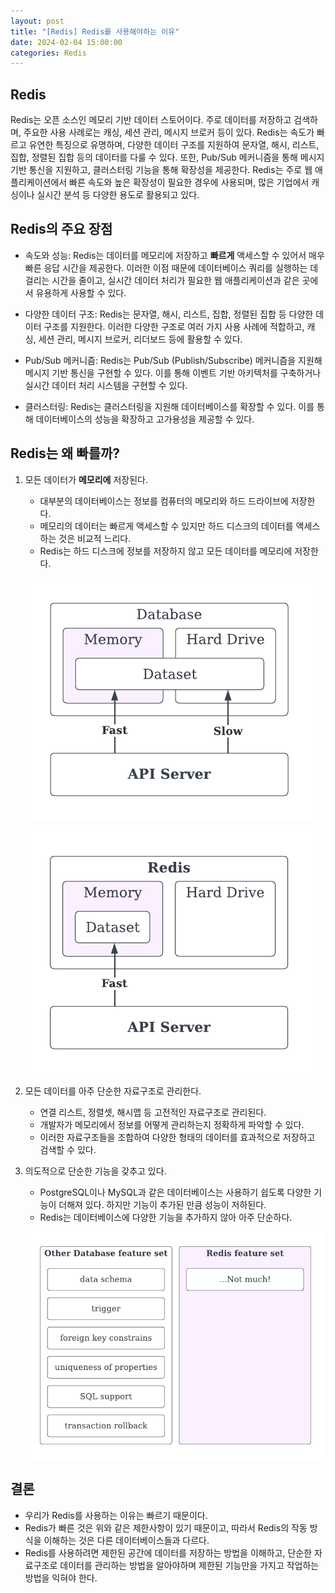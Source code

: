 ```yaml
---
layout: post
title: "[Redis] Redis를 사용해야하는 이유"
date: 2024-02-04 15:00:00
categories: Redis
---
```


## Redis

Redis는 오픈 소스인 메모리 기반 데이터 스토어이다. 주로 데이터를 저장하고 검색하며, 주요한 사용 사례로는 캐싱, 세션 관리, 메시지 브로커 등이 있다. Redis는 속도가 빠르고 유연한 특징으로 유명하며, 다양한 데이터 구조를 지원하여 문자열, 해시, 리스트, 집합, 정렬된 집합 등의 데이터를 다룰 수 있다. 또한, Pub/Sub 메커니즘을 통해 메시지 기반 통신을 지원하고, 클러스터링 기능을 통해 확장성을 제공한다. Redis는 주로 웹 애플리케이션에서 빠른 속도와 높은 확장성이 필요한 경우에 사용되며, 많은 기업에서 캐싱이나 실시간 분석 등 다양한 용도로 활용되고 있다.

## Redis의 주요 장점

- 속도와 성능: Redis는 데이터를 메모리에 저장하고 **빠르게** 액세스할 수 있어서 매우 빠른 응답 시간을 제공한다. 이러한 이점 때문에 데이터베이스 쿼리를 실행하는 데 걸리는 시간을 줄이고, 실시간 데이터 처리가 필요한 웹 애플리케이션과 같은 곳에서 유용하게 사용할 수 있다.

- 다양한 데이터 구조: Redis는 문자열, 해시, 리스트, 집합, 정렬된 집합 등 다양한 데이터 구조를 지원한다. 이러한 다양한 구조로 여러 가지 사용 사례에 적합하고, 캐싱, 세션 관리, 메시지 브로커, 리더보드 등에 활용할 수 있다.

- Pub/Sub 메커니즘: Redis는 Pub/Sub (Publish/Subscribe) 메커니즘을 지원해 메시지 기반 통신을 구현할 수 있다. 이를 통해 이벤트 기반 아키텍처를 구축하거나 실시간 데이터 처리 시스템을 구현할 수 있다.

- 클러스터링: Redis는 클러스터링을 지원해 데이터베이스를 확장할 수 있다. 이를 통해 데이터베이스의 성능을 확장하고 고가용성을 제공할 수 있다.

## Redis는 왜 빠를까?

1. 모든 데이터가 **메모리에** 저장된다.

   - 대부분의 데이터베이스는 정보를 컴퓨터의 메모리와 하드 드라이브에 저장한다.
   - 메모리의 데이터는 빠르게 액세스할 수 있지만 하드 디스크의 데이터를 액세스하는 것은 비교적 느리다.
   - Redis는 하드 디스크에 정보를 저장하지 않고 모든 데이터를 메모리에 저장한다.

   ![redis01_memory_db](/assets/images/redis01_memory_db.png)

   ![redis01_memory_db_2](/assets/images/redis01_memory_db_2.png)

2. 모든 데이터를 아주 단순한 자료구조로 관리한다.

   - 연결 리스트, 정렬셋, 해시맵 등 고전적인 자료구조로 관리된다.
   - 개발자가 메모리에서 정보를 어떻게 관리하는지 정확하게 파악할 수 있다.
   - 이러한 자료구조들을 조합하여 다양한 형태의 데이터를 효과적으로 저장하고 검색할 수 있다.

3. 의도적으로 단순한 기능을 갖추고 있다.

   - PostgreSQL이나 MySQL과 같은 데이터베이스는 사용하기 쉽도록 다양한 기능이 더해져 있다. 하지만 기능이 추가된 만큼 성능이 저하된다.
   - Redis는 데이터베이스에 다양한 기능을 추가하지 않아 아주 단순하다.

   ![redis01_redis_feature_set](/assets/images/redis01_redis_feature_set.png)

## 결론

- 우리가 Redis를 사용하는 이유는 빠르기 때문이다.
- Redis가 빠른 것은 위와 같은 제한사항이 있기 때문이고, 따라서 Redis의 작동 방식을 이해하는 것은 다른 데이터베이스들과 다르다.
- Redis를 사용하려면 제한된 공간에 데이터를 저장하는 방법을 이해하고, 단순한 자료구조로 데이터를 관리하는 방법을 알아야하며 제한된 기능만을 가지고 작업하는 방법을 익혀야 한다.
